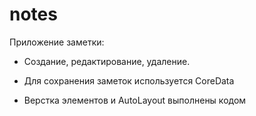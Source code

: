 # notes

Приложение заметки: 

- Создание, редактирование, удаление.

- Для сохранения заметок используется CoreData

- Верстка элементов и AutoLayout выполнены кодом
